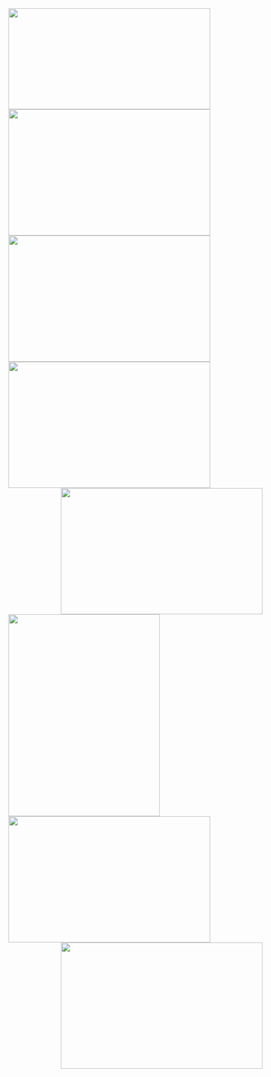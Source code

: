 <img src="https://user-images.githubusercontent.com/109806160/180463722-0a04f0ba-fb8b-45e0-8099-a78a8cc6fdf3.jpg" align="left" width="400" height="200" />
<img src="https://user-images.githubusercontent.com/109806160/180597101-fc300030-b8b4-436e-9706-e1fc54f21c0b.png" width="400" height="250" />
<img src="https://user-images.githubusercontent.com/109806160/180712600-a3af559c-c567-4107-b1d4-0ae5f85e44ff.JPG" align="left" width="400" height="250"/>
<img src="https://user-images.githubusercontent.com/109806160/180716932-8978ae10-7e0e-4465-9ca6-e0e65916f3d7.JPG" align="centre" width="400" height=250"/>
<img src="https://user-images.githubusercontent.com/109806160/180717643-81103462-757f-42e0-b349-865a32351ed7.jpg" align="right" width="400" height="250"/>
<img src="https://user-images.githubusercontent.com/109806160/180764494-973eda5c-ea11-44d1-b806-48a2a7eaeba4.jpg" align="left" width="300" height="400"/>
<img src="https://user-images.githubusercontent.com/109806160/180765521-7c4bb0e0-abd4-4090-b7a1-694897e8d5b5.jpg" align="centre" width="400" height="250"/>
<img src="https://user-images.githubusercontent.com/109806160/180768360-7087a7b0-0556-4ad6-b864-44b885421cd3.jpg" align="right" width="400" height="250"/>
